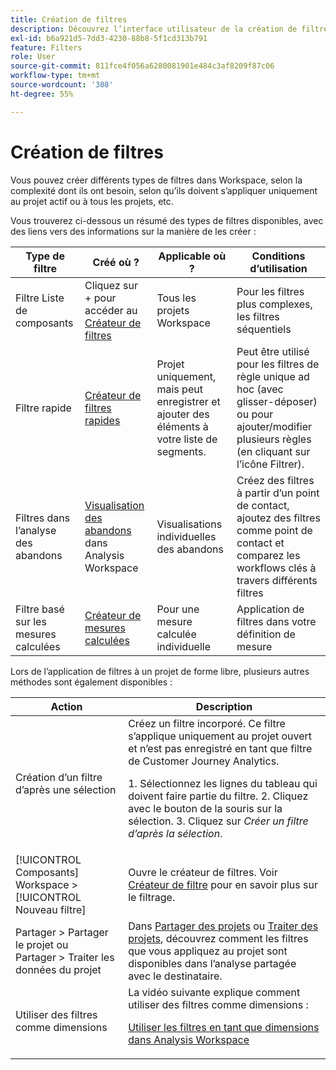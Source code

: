 ```yaml
---
title: Création de filtres
description: Découvrez l’interface utilisateur de la création de filtres.
exl-id: b6a921d5-7dd3-4230-88b8-5f1cd313b791
feature: Filters
role: User
source-git-commit: 811fce4f056a6280081901e484c3af8209f87c06
workflow-type: tm+mt
source-wordcount: '308'
ht-degree: 55%

---
```


# Création de filtres

Vous pouvez créer différents types de filtres dans Workspace, selon la complexité dont ils ont besoin, selon qu’ils doivent s’appliquer uniquement au projet actif ou à tous les projets, etc.

Vous trouverez ci-dessous un résumé des types de filtres disponibles, avec des liens vers des informations sur la manière de les créer :

| Type de filtre | Créé où ? | Applicable où ? | Conditions d’utilisation |
| --- | --- | --- | --- |
| Filtre Liste de composants | Cliquez sur + pour accéder au [Créateur de filtres](/help/components/filters/filter-builder.md) | Tous les projets Workspace | Pour les filtres plus complexes, les filtres séquentiels |
| Filtre rapide | [Créateur de filtres rapides](/help/components/filters/quick-filters.md) | Projet uniquement, mais peut enregistrer et ajouter des éléments à votre liste de segments. | Peut être utilisé pour les filtres de règle unique ad hoc (avec glisser-déposer) ou pour ajouter/modifier plusieurs règles (en cliquant sur l’icône Filtrer). |
| Filtres dans l’analyse des abandons | [Visualisation des abandons](/help/analysis-workspace/visualizations/fallout/compare-segments-fallout.md) dans Analysis Workspace | Visualisations individuelles des abandons | Créez des filtres à partir d’un point de contact, ajoutez des filtres comme point de contact et comparez les workflows clés à travers différents filtres |
| Filtre basé sur les mesures calculées | [Créateur de mesures calculées](/help/components/calc-metrics/cm-workflow/metrics-with-segments.md) | Pour une mesure calculée individuelle | Application de filtres dans votre définition de mesure |

Lors de l’application de filtres à un projet de forme libre, plusieurs autres méthodes sont également disponibles :

| Action | Description |
| --- | --- |
| Création d’un filtre d’après une sélection | Créez un filtre incorporé. Ce filtre s’applique uniquement au projet ouvert et n’est pas enregistré en tant que filtre de Customer Journey Analytics.<p> 1. Sélectionnez les lignes du tableau qui doivent faire partie du filtre. 2. Cliquez avec le bouton de la souris sur la sélection.  3. Cliquez sur *Créer un filtre d’après la sélection*. |
| [!UICONTROL Composants] Workspace > [!UICONTROL Nouveau filtre] | Ouvre le créateur de filtres. Voir [Créateur de filtre](/help/components/filters/filter-builder.md) pour en savoir plus sur le filtrage. |
| Partager > Partager le projet ou Partager > Traiter les données du projet | Dans [Partager des projets](/help/analysis-workspace/curate-share/share-projects.md) ou [Traiter des projets](/help/analysis-workspace/curate-share/curate.md), découvrez comment les filtres que vous appliquez au projet sont disponibles dans l’analyse partagée avec le destinataire. |
| Utiliser des filtres comme dimensions | La vidéo suivante explique comment utiliser des filtres comme dimensions :  <p>[Utiliser les filtres en tant que dimensions dans Analysis Workspace](https://experienceleague.adobe.com/docs/customer-journey-analytics-learn/tutorials/components/filters/use-filters-as-dimensions.html?lang=fr)</p> |
